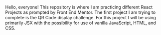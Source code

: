 Hello, everyone! This repository is where I am practicing different React Projects as prompted by Front End Mentor. The first project I am trying to complete is the QR Code display challenge. For this project I will be using primarily JSX with the possibility for use of vanilla JavaScript, HTML, and CSS.